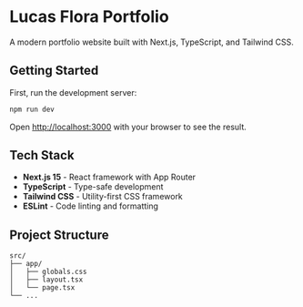 # Lucas Flora Portfolio

A modern portfolio website built with Next.js, TypeScript, and Tailwind CSS.

## Getting Started

First, run the development server:

```bash
npm run dev
```

Open [http://localhost:3000](http://localhost:3000) with your browser to see the result.

## Tech Stack

- **Next.js 15** - React framework with App Router
- **TypeScript** - Type-safe development
- **Tailwind CSS** - Utility-first CSS framework
- **ESLint** - Code linting and formatting

## Project Structure

```
src/
├── app/
│   ├── globals.css
│   ├── layout.tsx
│   └── page.tsx
└── ...
```

